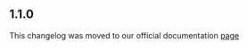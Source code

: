 ## 1.1.0

This changelog was moved to our official documentation [page](https://docs.tryrook.io/docs/category/sdks)